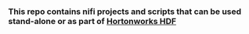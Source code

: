 <h3>This repo contains nifi projects and scripts that can be used stand-alone or as part of <a href="http://hortonworks.com/products/data-center/hdf/" target="_blank">Hortonworks HDF</a></h3>
